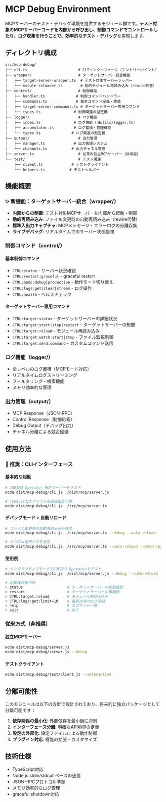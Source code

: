 # MCP Debug Environment

MCPサーバーのテスト・デバッグ環境を提供するモジュール群です。**テスト対象のMCPサーバーコードを内部から呼び出し、制御コマンドでコントロールしたり、ログ収集を行うことで、効率的なテスト・デバッグ**を実現します。

## ディレクトリ構成

```
src/mcp-debug/
├── cli.ts                       # CLIインターフェース（エントリーポイント）
├── wrapper/                     # ターゲットサーバー統合機能
│   ├── target-server-wrapper.ts  # テスト対象サーバーラッパー
│   └── module-reloader.ts        # 動的モジュール再読み込み（rewire代替）
├── control/                     # 制御機能
│   ├── handler.ts              # 制御コマンドハンドラー
│   ├── commands.ts             # 基本コマンド定義・実装
│   ├── target-server-commands.ts # ターゲットサーバー専用コマンド
│   └── types.ts               # 制御関連の型定義
├── logger/                      # ログ機能
│   ├── index.ts               # ログ機能（旧utils/logger.ts）
│   ├── accumulator.ts         # ログ蓄積・管理機能
│   └── types.ts              # ログ関連の型定義
├── output/                      # 出力管理
│   ├── manager.ts             # 出力管理システム
│   └── channels.ts           # 出力チャネル管理
├── server.ts                    # 従来の独立MCPサーバー（非推奨）
└── test/                        # テスト関連
    ├── client.ts             # テストクライアント
    └── helpers.ts           # テストヘルパー
```

## 機能概要

### ✨ 新機能：ターゲットサーバー統合（wrapper/）
- **内部からの制御**: テスト対象MCPサーバーを内部から起動・制御
- **動的再読み込み**: ファイル変更時の自動再読み込み（rewire代替）
- **標準入出力キャプチャ**: MCPメッセージ・エラーログの分離収集
- **ライブデバッグ**: リアルタイムでのサーバー状態監視

### 制御コマンド（control/）
#### 基本制御コマンド
- `CTRL:status` - サーバー状況確認
- `CTRL:restart:graceful` - graceful restart
- `CTRL:mode:debug|production` - 動作モード切り替え
- `CTRL:logs:get|clear|stream` - ログ操作
- `CTRL:health` - ヘルスチェック

#### ターゲットサーバー専用コマンド
- `CTRL:target:status` - ターゲットサーバーの詳細状況
- `CTRL:target:start|stop|restart` - ターゲットサーバーの制御
- `CTRL:target:reload` - モジュール再読み込み
- `CTRL:target:watch:start|stop` - ファイル監視制御
- `CTRL:target:send:command` - カスタムコマンド送信

### ログ機能（logger/）
- 全レベルのログ蓄積（MCPモード対応）
- リアルタイムログストリーミング
- フィルタリング・検索機能
- メモリ効率的な管理

### 出力管理（output/）
- MCP Response（JSON-RPC）
- Control Response（制御応答）
- Debug Output（デバッグ出力）
- チャネル分離による競合回避

## 使用方法

### 🚀 推奨：CLIインターフェース

#### 基本的な起動
```bash
# COEIRO Operator MCPサーバーをテスト
node dist/mcp-debug/cli.js ./dist/mcp/server.js

# TypeScriptファイルも直接指定可能
node dist/mcp-debug/cli.js ./src/mcp/server.ts
```

#### デバッグモード + 自動リロード
```bash
# ファイル変更時の自動再読み込み有効
node dist/mcp-debug/cli.js ./src/mcp/server.ts --debug --auto-reload

# カスタム監視パスを指定
node dist/mcp-debug/cli.js ./src/mcp/server.ts --auto-reload --watch-path ./src
```

#### 使用例
```bash
# インタラクティブモードでCOEIRO Operatorをテスト
node dist/mcp-debug/cli.js ./dist/mcp/server.js --debug --auto-reload

# 起動後の操作例
> status                    # ターゲットサーバーの状態確認
> restart                   # ターゲットサーバーの再起動
> CTRL:target:reload        # モジュール再読み込み
> CTRL:logs:get:limit=10    # 最新10件のログ取得
> help                      # 全コマンド一覧
> exit                      # 終了
```

### 従来方式（非推奨）

#### 独立MCPサーバー
```bash
node dist/mcp-debug/server.js
node dist/mcp-debug/server.js --debug
```

#### テストクライアント
```bash
node dist/mcp-debug/test/client.js --interactive
```

## 分離可能性

このモジュールは以下の方針で設計されており、将来的に独立パッケージとして分離可能です：

1. **依存関係の最小化**: 外部依存を最小限に抑制
2. **インターフェース分離**: 明確なAPI境界の定義
3. **設定の外部化**: 設定ファイルによる動作制御
4. **プラグイン対応**: 機能の拡張・カスタマイズ

## 技術仕様

- TypeScript対応
- Node.js stdin/stdout ベースの通信
- JSON-RPCプロトコル準拠
- メモリ効率的なログ管理
- graceful shutdown対応
